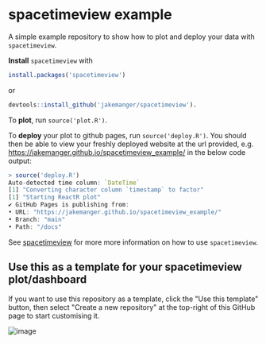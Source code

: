 # spacetimeview example

A simple example repository to show how to plot and deploy your data with `spacetimeview`.

**Install** `spacetimeview` with 

```R
install.packages('spacetimeview')
```
or 
```R
devtools::install_github('jakemanger/spacetimeview').
```

To **plot**, run `source('plot.R')`.

To **deploy** your plot to github pages, run `source('deploy.R')`. You should then be able to view your freshly deployed website at 
the url provided, e.g. https://jakemanger.github.io/spacetimeview_example/ in the below code output:

```R
> source('deploy.R')
Auto-detected time column: `DateTime`
[1] "Converting character column `timestamp` to factor"
[1] "Starting ReactR plot"
✔ GitHub Pages is publishing from:
• URL: "https://jakemanger.github.io/spacetimeview_example/"
• Branch: "main"
• Path: "/docs"
```

See [spacetimeview](https://github.com/jakemanger/spacetimeview) for more more information on how to use `spacetimeview`.

## Use this as a template for your spacetimeview plot/dashboard

If you want to use this repository as a template, click the "Use this template" button, then select "Create a new repository" at the top-right of this GitHub page to start customising it.

![image](https://github.com/user-attachments/assets/93a2c6a0-395b-4ba9-9288-0d4c22a9606b)

